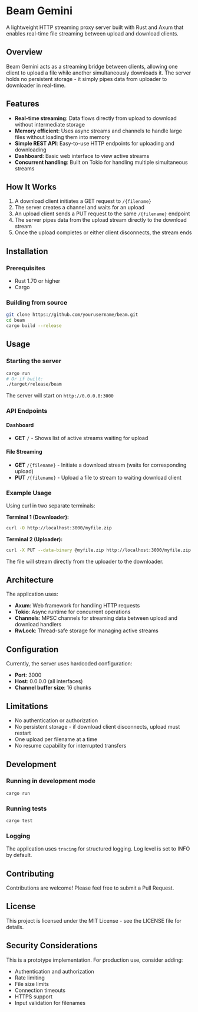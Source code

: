 # Beam Gemini

A lightweight HTTP streaming proxy server built with Rust and Axum that enables real-time file streaming between upload and download clients.

## Overview

Beam Gemini acts as a streaming bridge between clients, allowing one client to upload a file while another simultaneously downloads it. The server holds no persistent storage - it simply pipes data from uploader to downloader in real-time.

## Features

- **Real-time streaming**: Data flows directly from upload to download without intermediate storage
- **Memory efficient**: Uses async streams and channels to handle large files without loading them into memory
- **Simple REST API**: Easy-to-use HTTP endpoints for uploading and downloading
- **Dashboard**: Basic web interface to view active streams
- **Concurrent handling**: Built on Tokio for handling multiple simultaneous streams

## How It Works

1. A download client initiates a GET request to `/{filename}`
2. The server creates a channel and waits for an upload
3. An upload client sends a PUT request to the same `/{filename}` endpoint
4. The server pipes data from the upload stream directly to the download stream
5. Once the upload completes or either client disconnects, the stream ends

## Installation

### Prerequisites

- Rust 1.70 or higher
- Cargo

### Building from source

```bash
git clone https://github.com/yourusername/beam.git
cd beam
cargo build --release
```

## Usage

### Starting the server

```bash
cargo run
# Or if built:
./target/release/beam
```

The server will start on `http://0.0.0.0:3000`

### API Endpoints

#### Dashboard
- **GET** `/` - Shows list of active streams waiting for upload

#### File Streaming
- **GET** `/{filename}` - Initiate a download stream (waits for corresponding upload)
- **PUT** `/{filename}` - Upload a file to stream to waiting download client

### Example Usage

Using curl in two separate terminals:

**Terminal 1 (Downloader):**
```bash
curl -O http://localhost:3000/myfile.zip
```

**Terminal 2 (Uploader):**
```bash
curl -X PUT --data-binary @myfile.zip http://localhost:3000/myfile.zip
```

The file will stream directly from the uploader to the downloader.

## Architecture

The application uses:
- **Axum**: Web framework for handling HTTP requests
- **Tokio**: Async runtime for concurrent operations
- **Channels**: MPSC channels for streaming data between upload and download handlers
- **RwLock**: Thread-safe storage for managing active streams

## Configuration

Currently, the server uses hardcoded configuration:
- **Port**: 3000
- **Host**: 0.0.0.0 (all interfaces)
- **Channel buffer size**: 16 chunks

## Limitations

- No authentication or authorization
- No persistent storage - if download client disconnects, upload must restart
- One upload per filename at a time
- No resume capability for interrupted transfers

## Development

### Running in development mode

```bash
cargo run
```

### Running tests

```bash
cargo test
```

### Logging

The application uses `tracing` for structured logging. Log level is set to INFO by default.

## Contributing

Contributions are welcome! Please feel free to submit a Pull Request.

## License

This project is licensed under the MIT License - see the LICENSE file for details.

## Security Considerations

This is a prototype implementation. For production use, consider adding:
- Authentication and authorization
- Rate limiting
- File size limits
- Connection timeouts
- HTTPS support
- Input validation for filenames
